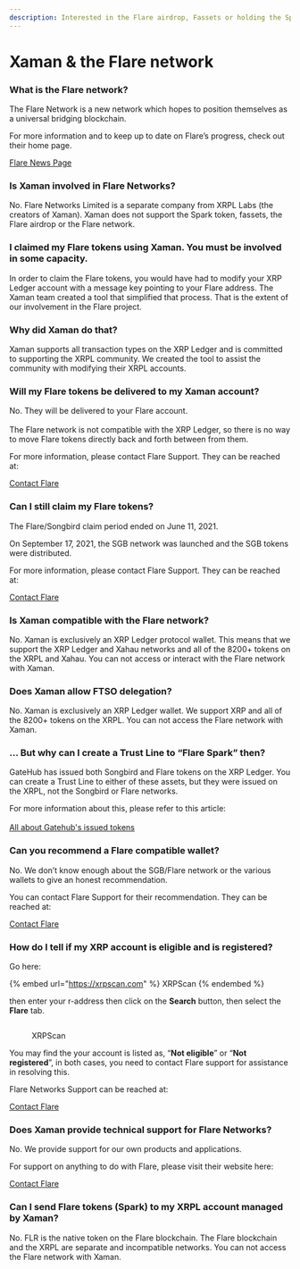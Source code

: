 ```yaml
---
description: Interested in the Flare airdrop, Fassets or holding the Spark token?
---
```


# Xaman & the Flare network

### **What is the Flare network?**

The Flare Network is a new network which hopes to position themselves as a universal bridging blockchain.

For more information and to keep up to date on Flare’s progress, check out their home page.

[Flare News Page](https://flare.network/news/)

### **Is Xaman involved in Flare Networks?**

No. Flare Networks Limited is a separate company from XRPL Labs (the creators of Xaman). Xaman does not support the Spark token, fassets, the Flare airdrop or the Flare network.&#x20;

### **I claimed my Flare tokens using Xaman. You must be involved in some capacity.**

In order to claim the Flare tokens, you would have had to modify your XRP Ledger account with a message key pointing to your Flare address. The Xaman team created a tool that simplified that process. That is the extent of our involvement in the Flare project.

### **Why did Xaman do that?**

Xaman supports all transaction types on the XRP Ledger and is committed to supporting the XRPL community. We created the tool to assist the community with modifying their XRPL accounts.

### **Will my Flare tokens be delivered to my Xaman account?**

No. They will be delivered to your Flare account. \
\
The Flare network is not compatible with the XRP Ledger, so there is no way to move Flare tokens directly back and forth between from them.&#x20;

For more information, please contact Flare Support. They can be reached at:

[Contact Flare](https://flare.network/contact/)

### **Can I still claim my Flare tokens?**

The Flare/Songbird claim period ended on June 11, 2021.

On September 17, 2021, the SGB network was launched and the SGB tokens were distributed.

For more information, please contact Flare Support. They can be reached at:

[Contact Flare](https://flare.network/contact/)

### **Is Xaman compatible with the Flare network?**

No. Xaman is exclusively an XRP Ledger protocol wallet. This means that we support the XRP Ledger and Xahau networks and all of the 8200+ tokens on the XRPL and Xahau. You can not access or interact with the Flare network with Xaman.&#x20;

### **Does Xaman allow FTSO delegation?**

No. Xaman is exclusively an XRP Ledger wallet. We support XRP and all of the 8200+ tokens on the XRPL. You can not access the Flare network with Xaman.

### **… But why can I create a Trust Line to “Flare Spark” then?**

GateHub has issued both Songbird and Flare tokens on the XRP Ledger. You can create a Trust Line to either of these assets, but they were issued on the XRPL, not the Songbird or Flare networks.

For more information about this, please refer to this article:\
\
[All about Gatehub's issued tokens](gatehubs-issued-tokens.md)&#x20;

### **Can you recommend a Flare compatible wallet?**

No. We don’t know enough about the SGB/Flare network or the various wallets to give an honest recommendation.

You can contact Flare Support for their recommendation. They can be reached at:

[Contact Flare](https://flare.network/contact/)

### **How do I tell if my XRP account is eligible and is registered?**

Go here:

{% embed url="https://xrpscan.com" %}
XRPScan
{% endembed %}

then enter your r-address then click on the **Search** button, then select the **Flare** tab.

<figure><img src="../.gitbook/assets/XRPScan - Flare claim.png" alt=""><figcaption><p>XRPScan</p></figcaption></figure>



You may find the your account is listed as, “**Not eligible**” or “**Not registered**”, in both cases, you need to contact Flare support for assistance in resolving this.

Flare Networks Support can be reached at:

[Contact Flare](https://flare.network/contact/)

### **Does Xaman provide technical support for Flare Networks?**

No. We provide support for our own products and applications.

For support on anything to do with Flare, please visit their website here:

[Contact Flare](https://flare.network/contact/)

### **Can I send Flare tokens (Spark) to my XRPL account managed by Xaman?**

No. FLR is the native token on the Flare blockchain. The Flare blockchain and the XRPL are separate and incompatible networks. You can not access the Flare network with Xaman.

